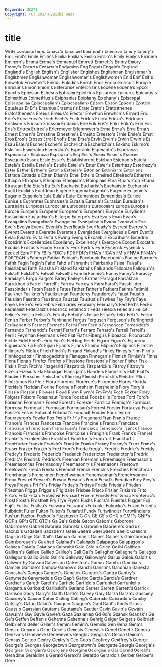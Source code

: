```yaml
---
Keywords: 28271 
Copyright: (C) 2017 Ryuichi Ueda
---
```


# title

Write contents here.
Emacs's Emanuel
Emanuel's Emerson Emery Emery's Emil Emil's Emile Emile's Emilia Emilia's
Emilio Emilio's Emily Emily's Eminem Eminem's Emma Emma's Emmanuel Emmett
Emmett's Emmy Emory Emory's Encarta Encarta's Endymion Eng Engels Engels's
England England's English English's Englisher Englishes Englishman Englishman's Englishmen Englishwoman
Englishwoman's Englishwomen Enid Enif Enif's Eniwetok Eniwetok's Enkidu Enkidu's Enoch
Enos Enrico Enrico's Enrique Enrique's Enron Enron's Enterprise Enterprise's Eocene
Eocene's Epcot Epcot's Ephesian Ephesus Ephraim Epictetus Epicurean Epicurus Epicurus's
Epimethius Epimethius's Epiphanies Epiphany Epiphany's Episcopal Episcopalian Episcopalian's Episcopalians Epsom
Epson Epson's Epstein Equuleus Er Er's Erasmus Erasmus's Erato Erato's
Eratosthenes Eratosthenes's Erebus Erebus's Erector Erewhon Erewhon's Erhard Eric Eric's
Erica Erica's Erich Erich's Erick Erick's Ericka Ericka's Erickson Erickson's
Ericson Ericsson Eridanus Erie Erik Erik's Erika Erika's Erin Eris
Eris's Eritrea Eritrea's Erlenmeyer Erlenmeyer's Erma Erma's Erna Erna's Ernest
Ernest's Ernestine Ernestine's Ernesto Ernesto's Ernie Ernie's Ernst Eros Eros's
Eroses Errol Errol's Erse Erse's ErvIn ErvIn's Erwin Erwin's Es
Esau Esau's Escher Escher's Escherichia Escherichia's Eskimo Eskimo's Eskimos Esmeralda
Esmeralda's Esperanto Esperanto's Esperanza Esperanza's Espinoza Espinoza's Esq Esq's Essen
Essen's Essene Essequibo Essex Essie Essie's Establishment Esteban Esteban's Estela
Estela's Estella Estella's Estelle Estelle's Ester Ester's Esterházy Esterházy's Estes
Esther Esther's Estonia Estonia's Estonian Estonian's Estonians Estrada Estrada's Ethan
Ethan's Ethel Ethel's Ethelred Ethelred's Ethernet Ethiopia Ethiopia's Ethiopian Ethiopian's
Ethiopians Etna Etna's Eton Etruria Etruscan Etta Etta's Eu Eu's
Eucharist Eucharist's Eucharistic Eucharists Euclid Euclid's Euclidean Eugene Eugenia Eugenia's
Eugenie Eugenie's Eugenio Eugenio's Eula Eula's Euler Eumenides Eumenides's Eunice
Eunice's Euphrates Euphrates's Eurasia Eurasia's Eurasian Eurasian's Eurasians Euripides Eurodollar
Eurodollar's Eurodollars Europa Europa's Europe Europe's European European's Europeans Eurydice
Eurydice's Eustachian Eustachian's Euterpe Euterpe's Eva Eva's Evan Evan's Evangelina
Evangelina's Evangeline Evangeline's Evans Evansville Eve Eve's Evelyn Evenki Evenki's
EverReady EverReady's Everest Everest's Everett Everett's Everette Everette's Everglades Everglades's
Evert Evert's Evian Evian's Evita Evita's Ewing Ewing's Excalibur Excalibur's
Excedrin Excedrin's Excellencies Excellency Excellency's Exercycle Exocet Exocet's Exodus Exodus's
Exxon Exxon's Eyck Eyck's Eyre Eysenck Eysenck's Ezekiel Ezra F
F's FBI's FDIC's FDR FDR's FHA's FICA's FM's FNMA FNMA's
FORTRAN's Fabergé Fabian Fabian's Facebook Facebook's Faeroe Faeroe's Fafnir Fagin
Fagin's Fahd Fahd's Fahrenheit Fairbanks Faisal Faisal's Faisalabad Faith Falasha
Falkland Falkland's Falklands Fallopian Fallopian's Falstaff Falstaff's Falwell Falwell's Fannie
Fannie's Fanny Fanny's Faraday Faraday's Fargo Fargo's Farley Farley's Farmer
Farragut Farrakhan Farrakhan's Farrell Farrell's Farrow Farrow's Farsi Farsi's Fassbinder
Fassbinder's Fatah Fatah's Fates Father Father's Fathers Fatima Fatimid Faulkner
Faulkner's Faulknerian Fauntleroy Fauntleroy's Faust Faust's Faustian Faustino Faustino's Faustus
Faustus's Fawkes Fay Fay's Faye Faye's Fe Fe's Feb Feb's
Februaries February February's Fed Fed's FedEx Federalist Federalist's Federico Federico's
Feds Felecia Felecia's Felice Felice's Felicia Felicia's Felicity Felicity's Felipe
Felipe's Felix Felix's Fellini Fenian Ferber Ferber's Ferdinand Fergus Ferguson
Ferguson's Ferlinghetti Ferlinghetti's Fermat Fermat's Fermi Fern Fern's Fernandez Fernandez's
Fernando Fernando's Ferrari Ferrari's Ferraro Ferraro's Ferrell Ferrell's Ferris Feynman
Feynman's Fez Fiat Fiat's Fiberglas Fibonacci Fibonacci's Fichte Fidel Fidel's
Fido Fido's Fielding Fields Figaro Figaro's Figueroa Figueroa's Fiji Fiji's
Fijian Fijian's Fijians Filipino Filipino's Filipinos Fillmore Fillmore's Filofax Finch
Finch's Finland Finland's Finley Finley's Finn Finn's Finnbogadottir Finnbogadottir's Finnegan
Finnegan's Finnish Finnish's Finns Fiona Fiona's Firefox Firefox's Firestone Firestone's
Fischer Fisher Fisk Fisk's Fitch Fitch's Fitzgerald Fitzpatrick Fitzpatrick's Fitzroy
Fitzroy's Fizeau Fizeau's Fla Flanagan Flanagan's Flanders Flanders's Flatt Flatt's
Flaubert Fleischer Fleischer's Fleming Flemish Flemish's Fletcher Flint Flintstones Flo
Flo's Flora Florence Florence's Florentine Flores Florida Florida's Floridan Florine
Florine's Florsheim Florsheim's Flory Flory's Flossie Flossie's Flowers Floyd Flynn
Flynn's Fm Fm's Foch Fokker Foley Folgers Folsom Fomalhaut Fonda
Foosball Foosball's Forbes Ford Ford's Foreman Foreman's Forest Forest's Forester
Formica Formica's Formicas Formosa Formosa's Formosan Formosan's Forrest Forster Fortaleza
Fosse Fosse's Foster Fotomat Fotomat's Foucault Fourier Fourneyron Fourneyron's Fowler
Fox Fox's Fr Fr's Fragonard Fran Fran's France France's Frances
Francesca Francine Francine's Francis Francisca Francisca's Franciscan Franciscan's Francisco Francisco's
Franck Franco Francois Francois's Francoise Francoise's Franglais Frank Frank's Frankel
Frankel's Frankenstein Frankfort Frankfort's Frankfurt Frankfurt's Frankfurter Frankie Frankie's Franklin
Franks Franny Franny's Franz Franz's Fraser Frazier Frazier's Fred Fred's
Freda Freda's Freddie Freddie's Freddy Freddy's Frederic Frederic's Frederick Fredericton
Fredericton's Fredric Fredric's Fredrick Fredrick's Freeman Freeman's Freemason Freemason's Freemasonries
Freemasonry Freemasonry's Freemasons Freetown Freetown's Freida Freida's Fremont French French's
Frenches Frenchman Frenchman's Frenchmen Frenchwoman Frenchwoman's Frenchwomen Freon Fresnel Fresnel's
Fresno Fresno's Freud Freud's Freudian Frey Frey's Freya Freya's Fri
Fri's Friday Friday's Fridays Frieda Frieda's Friedan Friedman Frigga Frigga's
Frigidaire Frisbee Frisco Frisian Frisian's Frito Frito's Fritz Fritz's Frobisher
Froissart Fromm Fronde Frontenac Frontenac's Frost Frost's Frostbelt Fry Frye
Frye's Fuchs Fuchs's Fuentes Fugger Fuji Fuji's Fujitsu Fujitsu's Fujiwara
Fujiwara's Fukuoka Fukuoka's Fulani Fulani's Fulbright Fuller Fulton Fulton's Funafuti
Fundy Furtwängler Furtwängler's Fushun Fuzhou Fuzhou's Fuzzbuster G G's GE
GE's GHQ's GMT's GNP's GOP's GP's GTE GTE's Ga Ga's
Gable Gabon Gabon's Gaborone Gaborone's Gabriel Gabriela Gabriela's Gabrielle Gabrielle's
Gacrux Gacrux's Gadsden Gadsden's Gaea Gaea's Gael Gael's Gaelic Gaelic's
Gagarin Gage Gail Gail's Gaiman Gaiman's Gaines Gaines's Gainsborough Gainsborough's
Galahad Galahad's Galahads Galapagos Galapagos's Galatea Galatia Galatians Galbraith Gale
Gale's Galen Galibi Galilean Galilean's Galilee Galileo Galileo's Gall Gall's
Gallagher Gallagher's Gallegos Gallegos's Gallic Gallo Gallo's Galloway Galloway's Gallup
Galois Galois's Galsworthy Galvani Galveston Galveston's Gamay Gambia Gambia's Gamble
Gamble's Gamow Gamow's Gandhi Gandhi's Gandhian Ganesha Ganesha's Ganges Ganges's
Gangtok Gangtok's Gantry Gantry's Ganymede Ganymede's Gap Gap's Garbo Garcia
Garcia's Gardner Gardner's Gareth Gareth's Garfield Garfield's Garfunkel Garfunkel's Gargantua
Garibaldi Garibaldi's Garland Garner Garrett Garrett's Garrick Garrison Garry Garry's
Garth Garth's Garvey Gary Garza Garza's Gascony Gascony's Gasser Gates
Gatling Gatling's Gatorade Gatorade's Gatsby Gatsby's Gatun Gatun's Gauguin Gauguin's
Gaul Gaul's Gauls Gauss Gauss's Gaussian Gautama Gautama's Gautier Gavin
Gavin's Gawain Gawain's Gay Gayle Gayle's Gaza Gaziantep Gd Gd's
Gdansk Gdansk's Ge Ge's Geffen Geffen's Gehenna Gehenna's Gehrig Geiger
Geiger's Gelbvieh Gelbvieh's Geller Geller's Gemini Gemini's Geminis Gen Gena
Gena's Genaro Genaro's Gene Gene's Genesis Genesis's Genet Genet's Geneva
Geneva's Genevieve Genevieve's Genghis Genghis's Genoa Genoa's Genoas Gentoo Gentry
Gentry's Geo Geo's Geoffrey Geoffrey's George George's Georges Georgetown Georgetown's
Georgette Georgia Georgia's Georgian Georgian's Georgians Georgina Georgina's Ger Gerald
Gerald's Geraldine Geraldine's Gerard Gerard's Gerardo Gerardo's Gerber Gerber's Gere
